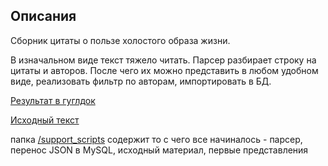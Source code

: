 ## Описания
Сборник цитаты о пользе холостого образа жизни. 

В изначальном виде текст тяжело читать. Парсер разбирает строку на цитаты и авторов. После чего их можно представить в любом удобном виде, реализовать фильтр по авторам, импортировать в БД.

[Результат в гуглдок](https://docs.google.com/document/d/1kA-yRMTNnxF_-qa04zlY7m_Xd2C0gMlArkii-fHlEDw/edit?usp=sharing)

[Исходный текст](/support_scripts/quotes.txt)

папка [/support_scripts](/support_scripts) содержит то с чего все начиналось - парсер, перенос JSON в MySQL, исходный материал, первые представления
